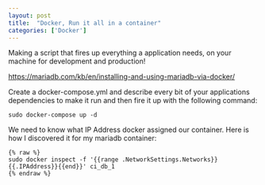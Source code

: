 ```yaml
---
layout: post
title:  "Docker, Run it all in a container"
categories: ['Docker']
---
```


Making a script that fires up everything a application needs, on your  machine for development and production!

https://mariadb.com/kb/en/installing-and-using-mariadb-via-docker/

Create a docker-compose.yml and describe every bit of your applications dependencies to make it run and then fire it up with the following command:

```
sudo docker-compose up -d
```

We need to know what IP Address docker assigned our container. Here is how I discovered it for my mariadb container:
```
{% raw %}
sudo docker inspect -f '{{range .NetworkSettings.Networks}}{{.IPAddress}}{{end}}' ci_db_1
{% endraw %}
```